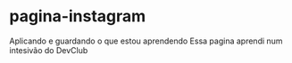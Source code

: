 # pagina-instagram
Aplicando e guardando o que estou aprendendo
Essa pagina aprendi num intesivão do DevClub

